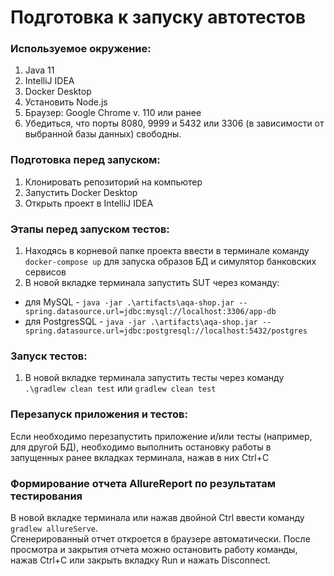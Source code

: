 # Подготовка к запуску автотестов

### Используемое окружение:
1. Java 11
2. IntelliJ IDEA
3. Docker Desktop
4. Установить Node.js
5. Браузер: Google Chrome v. 110 или ранее
6. Убедиться, что порты 8080, 9999 и 5432 или 3306 (в зависимости от выбранной базы данных) свободны.

### Подготовка перед запуском:
1. Клонировать репозиторий на компьютер
1. Запустить Docker Desktop
1. Открыть проект в IntelliJ IDEA

### Этапы перед запуском тестов:
1. Находясь в корневой папке проекта ввести в терминале команду `docker-compose up` для запуска образов БД и симулятор банковских сервисов
2. В новой вкладке терминала запустить SUT через команду:
- для MySQL - `java -jar .\artifacts\aqa-shop.jar --spring.datasource.url=jdbc:mysql://localhost:3306/app-db`
- для PostgresSQL - `java -jar .\artifacts\aqa-shop.jar --spring.datasource.url=jdbc:postgresql://localhost:5432/postgres`

### Запуск тестов:
1. В новой вкладке терминала запустить тесты через команду `.\gradlew clean test` или `gradlew clean test`

### Перезапуск приложения и тестов:
Если необходимо перезапустить приложение и/или тесты (например, для другой БД), необходимо выполнить остановку работы в запущенных ранее вкладках терминала, нажав в них Ctrl+С

### Формирование отчета AllureReport по результатам тестирования
В новой вкладке терминала или нажав двойной Ctrl ввести команду `gradlew allureServe`. <br/>
Сгенерированный отчет откроется в браузере автоматически. После просмотра и закрытия отчета можно остановить работу команды, нажав Ctrl+С или закрыть вкладку Run и нажать Disconnect.
